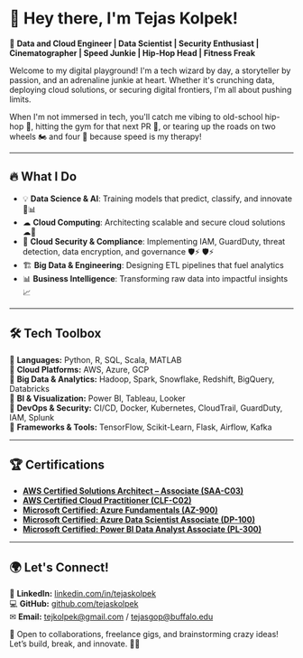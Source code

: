 # 👋 Hey there, I'm Tejas Kolpek!  

🚀 **Data and Cloud Engineer | Data Scientist | Security Enthusiast | Cinematographer | Speed Junkie | Hip-Hop Head | Fitness Freak**

Welcome to my digital playground! I'm a tech wizard by day, a storyteller by passion, and an adrenaline junkie at heart. Whether it's crunching data, deploying cloud solutions, or securing digital frontiers, I'm all about pushing limits. 

When I'm not immersed in tech, you'll catch me vibing to old-school hip-hop 🎤, hitting the gym for that next PR 💪, or tearing up the roads on two wheels 🏍️ and four 🚗 because speed is my therapy! 

---

## 🔥 What I Do

- 💡 **Data Science & AI**: Training models that predict, classify, and innovate 🧠📊  
- ☁ **Cloud Computing**: Architecting scalable and secure cloud solutions ☁🚀  
- 🔐 **Cloud Security & Compliance**: Implementing IAM, GuardDuty, threat detection, data encryption, and governance 🛡️⚡ 🛡️⚡  
- 🏗 **Big Data & Engineering**: Designing ETL pipelines that fuel analytics   
- 📊 **Business Intelligence**: Transforming raw data into impactful insights 📈  

---

## 🛠️ Tech Toolbox

🔹 **Languages:** Python, R, SQL, Scala, MATLAB  
🔹 **Cloud Platforms:** AWS, Azure, GCP  
🔹 **Big Data & Analytics:** Hadoop, Spark, Snowflake, Redshift, BigQuery, Databricks  
🔹 **BI & Visualization:** Power BI, Tableau, Looker  
🔹 **DevOps & Security:** CI/CD, Docker, Kubernetes, CloudTrail, GuardDuty, IAM, Splunk  
🔹 **Frameworks & Tools:** TensorFlow, Scikit-Learn, Flask, Airflow, Kafka  

---

## 🏆 Certifications

- **[AWS Certified Solutions Architect – Associate (SAA-C03)](https://www.credly.com/badges/ac2ce3b6-9263-4c8e-86f1-6ab79b7bb21d)**
- **[AWS Certified Cloud Practitioner (CLF-C02)](https://www.credly.com/badges/a6fad69d-844c-49ed-b3a2-4e2b72891cb3)**
- **[Microsoft Certified: Azure Fundamentals (AZ-900)](https://learn.microsoft.com/api/credentials/share/en-us/TejasKolpek-3065/C1B1F4D4276E832F)**
- **[Microsoft Certified: Azure Data Scientist Associate (DP-100)](https://www.credly.com/badges/18b956c0-761d-4c37-baa7-9af51e4b07cb)**
- **[Microsoft Certified: Power BI Data Analyst Associate (PL-300)](https://www.credly.com/badges/5b9f117b-cbe3-45a0-a916-4d007472d849)**





---
## 🌍 Let's Connect!

💼 **LinkedIn:** [linkedin.com/in/tejaskolpek](https://www.linkedin.com/in/tejaskolpek/)  
💻 **GitHub:** [github.com/tejaskolpek](https://github.com/tejaskolpek)  
✉ **Email:** tejkolpek@gmail.com / tejasgop@buffalo.edu  

🤝 Open to collaborations, freelance gigs, and brainstorming crazy ideas! Let’s build, break, and innovate. 🚀🔥

